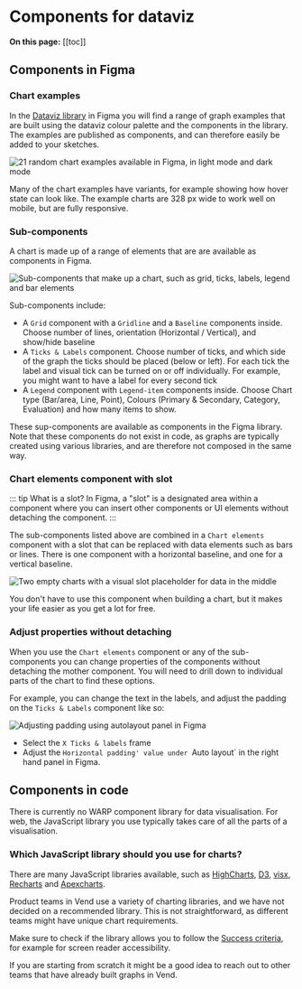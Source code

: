 # Components for dataviz

**On this page:**
[[toc]]


## Components in Figma

### Chart examples 

In the [Dataviz library](https://www.figma.com/design/jKb3gWUebdHyRBsK0naqB6/WARP---DataViz?m=auto&node-id=3024-46970&t=RQcDLpHUn8jFU242-1) in Figma you will find a range of graph examples that are built using the dataviz colour palette and the components in the library. The examples are published as components, and can therefore easily be added to your sketches.

![21 random chart examples available in Figma, in light mode and dark mode](/foundations/dataviz/component-gallery.png)

Many of the chart examples have variants, for example showing how hover state can look like. The example charts are 328 px wide to work well on mobile, but are fully responsive.

### Sub-components

A chart is made up of a range of elements that are are available as components in Figma. 

![Sub-components that make up a chart, such as grid, ticks, labels, legend and bar elements](/foundations/dataviz/example-chart-composition.png)

Sub-components include:
- A `Grid` component with a `Gridline` and a `Baseline` components inside. Choose number of lines, orientation (Horizontal / Vertical), and show/hide baseline
- A `Ticks & Labels` component. Choose number of ticks, and which side of the graph the ticks should be placed (below or left). For each tick the label and visual tick can be turned on or off individually. For example, you might want to have a label for every second tick
- A `Legend` component with `Legend-item` components inside. Choose Chart type (Bar/area, Line, Point), Colours (Primary & Secondary, Category, Evaluation) and how many items to show.

These sup-components are available as components in the Figma library. Note that these components do not exist in code, as graphs are typically created using various libraries, and are therefore not composed in the same way.

### Chart elements component with slot

::: tip What is a slot?
In Figma, a "slot" is a designated area within a component where you can insert other components or UI elements without detaching the component.
:::

The sub-components listed above are combined in a `Chart elements` component with a slot that can be replaced with data elements such as bars or lines. There is one component with a horizontal baseline, and one for a vertical baseline.  

![Two empty charts with a visual slot placeholder for data in the middle](/foundations/dataviz/chart-element-component-with-slot.png)

You don't have to use this component when building a chart, but it makes your life easier as you get a lot for free.

### Adjust properties without detaching

When you use the `Chart elements` component or any of the sub-components you can change properties of the components without detaching the mother component. You will need to drill down to individual parts of the chart to find these options.

For example, you can change the text in the labels, and adjust the padding on the `Ticks & Labels` component like so:

![Adjusting padding using autolayout panel in Figma](/foundations/dataviz/sub-component-padding.gif)

- Select the `X Ticks & labels` frame
- Adjust the `Horizontal padding' value under `Auto layout` in the right hand panel in Figma.

## Components in code

There is currently no WARP component library for data visualisation. For web, the JavaScript library you use typically takes care of all the parts of a visualisation.

### Which JavaScript library should you use for charts?
There are many JavaScript libraries available, such as [HighCharts](https://www.highcharts.com), [D3](https://d3js.org/), [visx](https://airbnb.io/visx/), [Recharts](https://recharts.org/) and [Apexcharts](https://apexcharts.com/). 

Product teams in Vend use a variety of charting libraries, and we have not decided on a recommended library. This is not straightforward, as different teams might have unique chart requirements.

Make sure to check if the library allows you to follow the [Success criteria](/foundations/data-visualization/success-criteria/introduction/), for example for screen reader accessibility.

If you are starting from scratch it might be a good idea to reach out to other teams that have already built graphs in Vend.